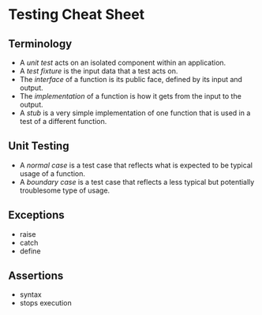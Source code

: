 Testing Cheat Sheet
===================

Terminology
-----------

* A *unit test* acts on an isolated component within an application.
* A *test fixture* is the input data that a test acts on.
* The *interface* of a function is its public face, defined by its
  input and output.
* The *implementation* of a function is how it gets from the input to
  the output.
* A *stub* is a very simple implementation of one function that is
  used in a test of a different function.

Unit Testing
------------

* A *normal case* is a test case that reflects what is expected to be
  typical usage of a function.
* A *boundary case* is a test case that reflects a less typical but
  potentially troublesome type of usage.

Exceptions
----------

* raise
* catch
* define

Assertions
----------

* syntax
* stops execution
